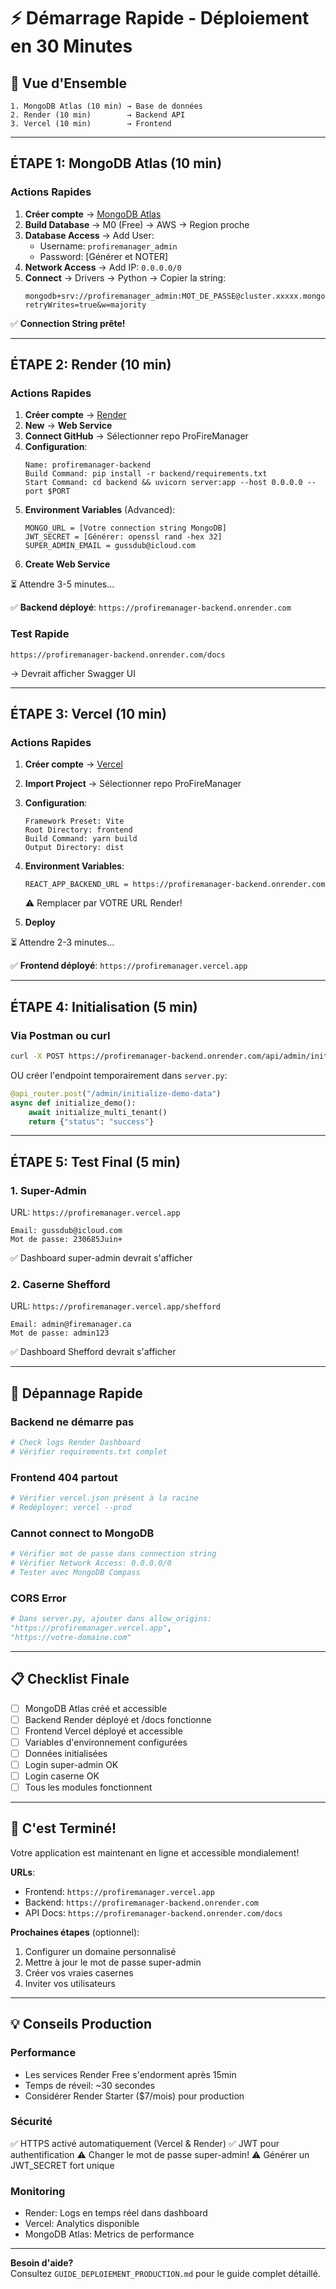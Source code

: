 # ⚡ Démarrage Rapide - Déploiement en 30 Minutes

## 🎯 Vue d'Ensemble

```
1. MongoDB Atlas (10 min) → Base de données
2. Render (10 min)        → Backend API
3. Vercel (10 min)        → Frontend
```

---

## ÉTAPE 1: MongoDB Atlas (10 min)

### Actions Rapides

1. **Créer compte** → [MongoDB Atlas](https://www.mongodb.com/cloud/atlas)
2. **Build Database** → M0 (Free) → AWS → Region proche
3. **Database Access** → Add User:
   - Username: `profiremanager_admin`
   - Password: [Générer et NOTER]
4. **Network Access** → Add IP: `0.0.0.0/0`
5. **Connect** → Drivers → Python → Copier la string:
   ```
   mongodb+srv://profiremanager_admin:MOT_DE_PASSE@cluster.xxxxx.mongodb.net/profiremanager?retryWrites=true&w=majority
   ```

✅ **Connection String prête!**

---

## ÉTAPE 2: Render (10 min)

### Actions Rapides

1. **Créer compte** → [Render](https://render.com)
2. **New** → **Web Service**
3. **Connect GitHub** → Sélectionner repo ProFireManager
4. **Configuration**:
   ```
   Name: profiremanager-backend
   Build Command: pip install -r backend/requirements.txt
   Start Command: cd backend && uvicorn server:app --host 0.0.0.0 --port $PORT
   ```
5. **Environment Variables** (Advanced):
   ```
   MONGO_URL = [Votre connection string MongoDB]
   JWT_SECRET = [Générer: openssl rand -hex 32]
   SUPER_ADMIN_EMAIL = gussdub@icloud.com
   ```
6. **Create Web Service**

⏳ Attendre 3-5 minutes...

✅ **Backend déployé**: `https://profiremanager-backend.onrender.com`

### Test Rapide
```
https://profiremanager-backend.onrender.com/docs
```
→ Devrait afficher Swagger UI

---

## ÉTAPE 3: Vercel (10 min)

### Actions Rapides

1. **Créer compte** → [Vercel](https://vercel.com)
2. **Import Project** → Sélectionner repo ProFireManager
3. **Configuration**:
   ```
   Framework Preset: Vite
   Root Directory: frontend
   Build Command: yarn build
   Output Directory: dist
   ```
4. **Environment Variables**:
   ```
   REACT_APP_BACKEND_URL = https://profiremanager-backend.onrender.com
   ```
   ⚠️ Remplacer par VOTRE URL Render!

5. **Deploy**

⏳ Attendre 2-3 minutes...

✅ **Frontend déployé**: `https://profiremanager.vercel.app`

---

## ÉTAPE 4: Initialisation (5 min)

### Via Postman ou curl

```bash
curl -X POST https://profiremanager-backend.onrender.com/api/admin/initialize-demo-data
```

OU créer l'endpoint temporairement dans `server.py`:
```python
@api_router.post("/admin/initialize-demo-data")
async def initialize_demo():
    await initialize_multi_tenant()
    return {"status": "success"}
```

---

## ÉTAPE 5: Test Final (5 min)

### 1. Super-Admin

URL: `https://profiremanager.vercel.app`

```
Email: gussdub@icloud.com
Mot de passe: 230685Juin+
```

✅ Dashboard super-admin devrait s'afficher

### 2. Caserne Shefford

URL: `https://profiremanager.vercel.app/shefford`

```
Email: admin@firemanager.ca
Mot de passe: admin123
```

✅ Dashboard Shefford devrait s'afficher

---

## 🚨 Dépannage Rapide

### Backend ne démarre pas
```bash
# Check logs Render Dashboard
# Vérifier requirements.txt complet
```

### Frontend 404 partout
```bash
# Vérifier vercel.json présent à la racine
# Redéployer: vercel --prod
```

### Cannot connect to MongoDB
```bash
# Vérifier mot de passe dans connection string
# Vérifier Network Access: 0.0.0.0/0
# Tester avec MongoDB Compass
```

### CORS Error
```python
# Dans server.py, ajouter dans allow_origins:
"https://profiremanager.vercel.app",
"https://votre-domaine.com"
```

---

## 📋 Checklist Finale

- [ ] MongoDB Atlas créé et accessible
- [ ] Backend Render déployé et /docs fonctionne
- [ ] Frontend Vercel déployé et accessible
- [ ] Variables d'environnement configurées
- [ ] Données initialisées
- [ ] Login super-admin OK
- [ ] Login caserne OK
- [ ] Tous les modules fonctionnent

---

## 🎉 C'est Terminé!

Votre application est maintenant en ligne et accessible mondialement!

**URLs**:
- Frontend: `https://profiremanager.vercel.app`
- Backend: `https://profiremanager-backend.onrender.com`
- API Docs: `https://profiremanager-backend.onrender.com/docs`

**Prochaines étapes** (optionnel):
1. Configurer un domaine personnalisé
2. Mettre à jour le mot de passe super-admin
3. Créer vos vraies casernes
4. Inviter vos utilisateurs

---

## 💡 Conseils Production

### Performance
- Les services Render Free s'endorment après 15min
- Temps de réveil: ~30 secondes
- Considérer Render Starter ($7/mois) pour production

### Sécurité
✅ HTTPS activé automatiquement (Vercel & Render)
✅ JWT pour authentification
⚠️ Changer le mot de passe super-admin!
⚠️ Générer un JWT_SECRET fort unique

### Monitoring
- Render: Logs en temps réel dans dashboard
- Vercel: Analytics disponible
- MongoDB Atlas: Metrics de performance

---

**Besoin d'aide?**  
Consultez `GUIDE_DEPLOIEMENT_PRODUCTION.md` pour le guide complet détaillé.
